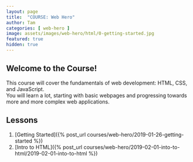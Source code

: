 ```yaml
---
layout: page
title:  "COURSE: Web Hero"
author: Tam
categories: [ web-hero ]
image: assets/images/web-hero/html/0-getting-started.jpg
featured: true
hidden: true
---
```


## Welcome to the Course!
This course will cover the fundamentals of web development: HTML, CSS, and JavaScript.  
You will learn a lot, starting with basic webpages and progressing towards more and more complex web applications.

## Lessons
1. [Getting Started]({% post_url courses/web-hero/2019-01-26-getting-started %})
2. [Intro to HTML]({% post_url courses/web-hero/2019-02-01-into-to-html/2019-02-01-into-to-html %})